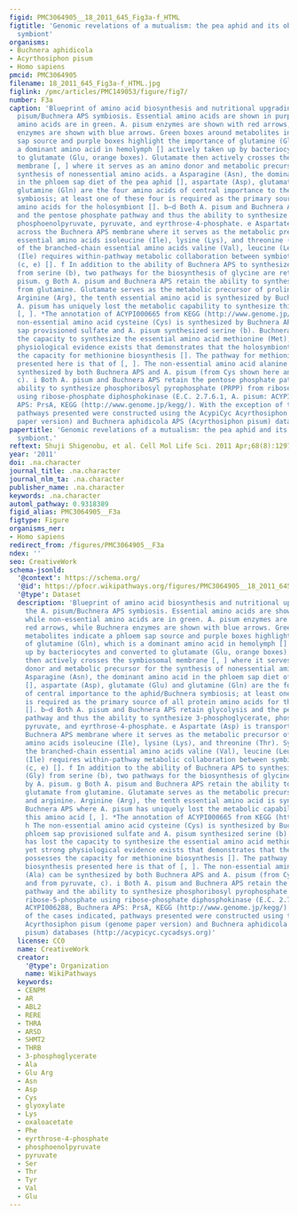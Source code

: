 ```yaml
---
figid: PMC3064905__18_2011_645_Fig3a-f_HTML
figtitle: 'Genomic revelations of a mutualism: the pea aphid and its obligate bacterial
  symbiont'
organisms:
- Buchnera aphidicola
- Acyrthosiphon pisum
- Homo sapiens
pmcid: PMC3064905
filename: 18_2011_645_Fig3a-f_HTML.jpg
figlink: /pmc/articles/PMC149053/figure/fig7/
number: F3a
caption: 'Blueprint of amino acid biosynthesis and nutritional upgrading in the A.
  pisum/Buchnera APS symbiosis. Essential amino acids are shown in purple, while non-essential
  amino acids are in green. A. pisum enzymes are shown with red arrows, while Buchnera
  enzymes are shown with blue arrows. Green boxes around metabolites indicate a phloem
  sap source and purple boxes highlight the importance of glutamine (Gln), which is
  a dominant amino acid in hemolymph [] actively taken up by bacteriocytes and converted
  to glutamate (Glu, orange boxes). Glutamate then actively crosses the symbiosomal
  membrane [, ] where it serves as an amino donor and metabolic precursor for the
  synthesis of nonessential amino acids. a Asparagine (Asn), the dominant amino acid
  in the phloem sap diet of the pea aphid [], aspartate (Asp), glutamate (Glu) and
  glutamine (Gln) are the four amino acids of central importance to the aphid/Buchnera
  symbiosis; at least one of these four is required as the primary source of all protein
  amino acids for the holosymbiont []. b–d Both A. pisum and Buchnera APS retain glycolysis
  and the pentose phosphate pathway and thus the ability to synthesize 3-phosphoglycerate,
  phosphoenolpyruvate, pyruvate, and eyrthrose-4-phosphate. e Aspartate (Asp) is transported
  across the Buchnera APS membrane where it serves as the metabolic precursor of the
  essential amino acids isoleucine (Ile), lysine (Lys), and threonine (Thr). Synthesis
  of the branched-chain essential amino acids valine (Val), leucine (Leu), and isoleucine
  (Ile) requires within-pathway metabolic collaboration between symbiotic partners
  (c, e) []. f In addition to the ability of Buchnera APS to synthesize glycine (Gly)
  from serine (b), two pathways for the biosynthesis of glycine are retained by A.
  pisum. g Both A. pisum and Buchnera APS retain the ability to synthesize glutamate
  from glutamine. Glutamate serves as the metabolic precursor of proline and arginine.
  Arginine (Arg), the tenth essential amino acid is synthesized by Buchnera APS where
  A. pisum has uniquely lost the metabolic capability to synthesize this amino acid
  [, ]. *The annotation of ACYPI000665 from KEGG (http://www.genome.jp/kegg/). h The
  non-essential amino acid cysteine (Cys) is synthesized by Buchnera APS from phloem
  sap provisioned sulfate and A. pisum synthesized serine (b). Buchnera APS has lost
  the capacity to synthesize the essential amino acid methionine (Met), yet strong
  physiological evidence exists that demonstrates that the holosymbiont possesses
  the capacity for methionine biosynthesis []. The pathway for methionine biosynthesis
  presented here is that of [, ]. The non-essential amino acid alanine (Ala) can be
  synthesized by both Buchnera APS and A. pisum (from Cys shown here and from pyruvate,
  c). i Both A. pisum and Buchnera APS retain the pentose phosphate pathway and the
  ability to synthesize phosphoribosyl pyrophosphate (PRPP) from ribose-5-phosphate
  using ribose-phosphate diphosphokinase (E.C. 2.7.6.1, A. pisum: ACYPI006288, Buchnera
  APS: PrsA, KEGG (http://www.genome.jp/kegg/). With the exception of the cases indicated,
  pathways presented were constructed using the AcypiCyc Acyrthosiphon pisum (genome
  paper version) and Buchnera aphidicola APS (Acyrthosiphon pisum) databases (http://acypicyc.cycadsys.org)'
papertitle: 'Genomic revelations of a mutualism: the pea aphid and its obligate bacterial
  symbiont.'
reftext: Shuji Shigenobu, et al. Cell Mol Life Sci. 2011 Apr;68(8):1297-1309.
year: '2011'
doi: .na.character
journal_title: .na.character
journal_nlm_ta: .na.character
publisher_name: .na.character
keywords: .na.character
automl_pathway: 0.9318389
figid_alias: PMC3064905__F3a
figtype: Figure
organisms_ner:
- Homo sapiens
redirect_from: /figures/PMC3064905__F3a
ndex: ''
seo: CreativeWork
schema-jsonld:
  '@context': https://schema.org/
  '@id': https://pfocr.wikipathways.org/figures/PMC3064905__18_2011_645_Fig3a-f_HTML.html
  '@type': Dataset
  description: 'Blueprint of amino acid biosynthesis and nutritional upgrading in
    the A. pisum/Buchnera APS symbiosis. Essential amino acids are shown in purple,
    while non-essential amino acids are in green. A. pisum enzymes are shown with
    red arrows, while Buchnera enzymes are shown with blue arrows. Green boxes around
    metabolites indicate a phloem sap source and purple boxes highlight the importance
    of glutamine (Gln), which is a dominant amino acid in hemolymph [] actively taken
    up by bacteriocytes and converted to glutamate (Glu, orange boxes). Glutamate
    then actively crosses the symbiosomal membrane [, ] where it serves as an amino
    donor and metabolic precursor for the synthesis of nonessential amino acids. a
    Asparagine (Asn), the dominant amino acid in the phloem sap diet of the pea aphid
    [], aspartate (Asp), glutamate (Glu) and glutamine (Gln) are the four amino acids
    of central importance to the aphid/Buchnera symbiosis; at least one of these four
    is required as the primary source of all protein amino acids for the holosymbiont
    []. b–d Both A. pisum and Buchnera APS retain glycolysis and the pentose phosphate
    pathway and thus the ability to synthesize 3-phosphoglycerate, phosphoenolpyruvate,
    pyruvate, and eyrthrose-4-phosphate. e Aspartate (Asp) is transported across the
    Buchnera APS membrane where it serves as the metabolic precursor of the essential
    amino acids isoleucine (Ile), lysine (Lys), and threonine (Thr). Synthesis of
    the branched-chain essential amino acids valine (Val), leucine (Leu), and isoleucine
    (Ile) requires within-pathway metabolic collaboration between symbiotic partners
    (c, e) []. f In addition to the ability of Buchnera APS to synthesize glycine
    (Gly) from serine (b), two pathways for the biosynthesis of glycine are retained
    by A. pisum. g Both A. pisum and Buchnera APS retain the ability to synthesize
    glutamate from glutamine. Glutamate serves as the metabolic precursor of proline
    and arginine. Arginine (Arg), the tenth essential amino acid is synthesized by
    Buchnera APS where A. pisum has uniquely lost the metabolic capability to synthesize
    this amino acid [, ]. *The annotation of ACYPI000665 from KEGG (http://www.genome.jp/kegg/).
    h The non-essential amino acid cysteine (Cys) is synthesized by Buchnera APS from
    phloem sap provisioned sulfate and A. pisum synthesized serine (b). Buchnera APS
    has lost the capacity to synthesize the essential amino acid methionine (Met),
    yet strong physiological evidence exists that demonstrates that the holosymbiont
    possesses the capacity for methionine biosynthesis []. The pathway for methionine
    biosynthesis presented here is that of [, ]. The non-essential amino acid alanine
    (Ala) can be synthesized by both Buchnera APS and A. pisum (from Cys shown here
    and from pyruvate, c). i Both A. pisum and Buchnera APS retain the pentose phosphate
    pathway and the ability to synthesize phosphoribosyl pyrophosphate (PRPP) from
    ribose-5-phosphate using ribose-phosphate diphosphokinase (E.C. 2.7.6.1, A. pisum:
    ACYPI006288, Buchnera APS: PrsA, KEGG (http://www.genome.jp/kegg/). With the exception
    of the cases indicated, pathways presented were constructed using the AcypiCyc
    Acyrthosiphon pisum (genome paper version) and Buchnera aphidicola APS (Acyrthosiphon
    pisum) databases (http://acypicyc.cycadsys.org)'
  license: CC0
  name: CreativeWork
  creator:
    '@type': Organization
    name: WikiPathways
  keywords:
  - CENPM
  - AR
  - ABL2
  - RERE
  - THRA
  - ARSD
  - SHMT2
  - THRB
  - 3-phosphoglycerate
  - Ala
  - Glu Arg
  - Asn
  - Asp
  - Cys
  - glyoxylate
  - Lys
  - oxaloacetate
  - Phe
  - eyrthrose-4-phosphate
  - phosphoenolpyruvate
  - pyruvate
  - Ser
  - Thr
  - Tyr
  - Val
  - Glu
---
```


